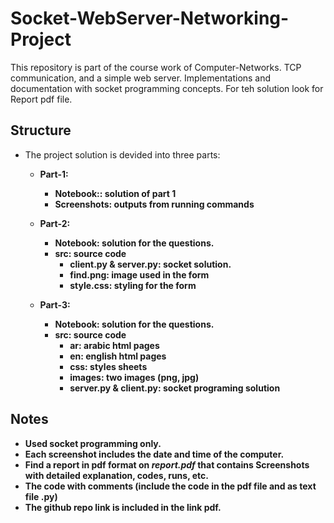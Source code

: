 # Socket-WebServer-Networking-Project
This repository is part of the course work of Computer-Networks.
TCP communication, and a simple web server. Implementations and documentation with socket programming concepts.
For teh solution look for Report pdf file.

## Structure
- The project solution is devided into three parts:
  - <b>Part-1:<b>
    - <b>Notebook:</b>: solution of part 1
    - <b>Screenshots</b>: outputs from running commands
  
  - <b>Part-2:<b>
    - <b>Notebook:</b> solution for the questions.
    - <b>src: source code</b>
      - client.py & server.py: socket solution.
      - find.png: image used  in the form
      - style.css: styling for the form

  - <b>Part-3:<b>
    - <b>Notebook:</b> solution for the questions.
    - <b>src: source code</b>
      - ar: arabic html pages
      - en: english html pages
      - css: styles sheets
      - images: two images (png, jpg)
      - server.py & client.py: socket programing solution

## Notes
- Used socket programming only.
- Each screenshot includes the date and time of the computer.
- Find a report in pdf format on _report.pdf_ that contains Screenshots with detailed explanation, codes, runs, etc.
- The code with comments (include the code in the pdf file and as text file .py)
- The github repo link is included in the link pdf.
